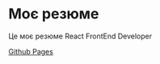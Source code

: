 # Моє резюме

Це моє резюме React FrontEnd Developer

[Github Pages](https://lehaisanya.github.io/resume/)
